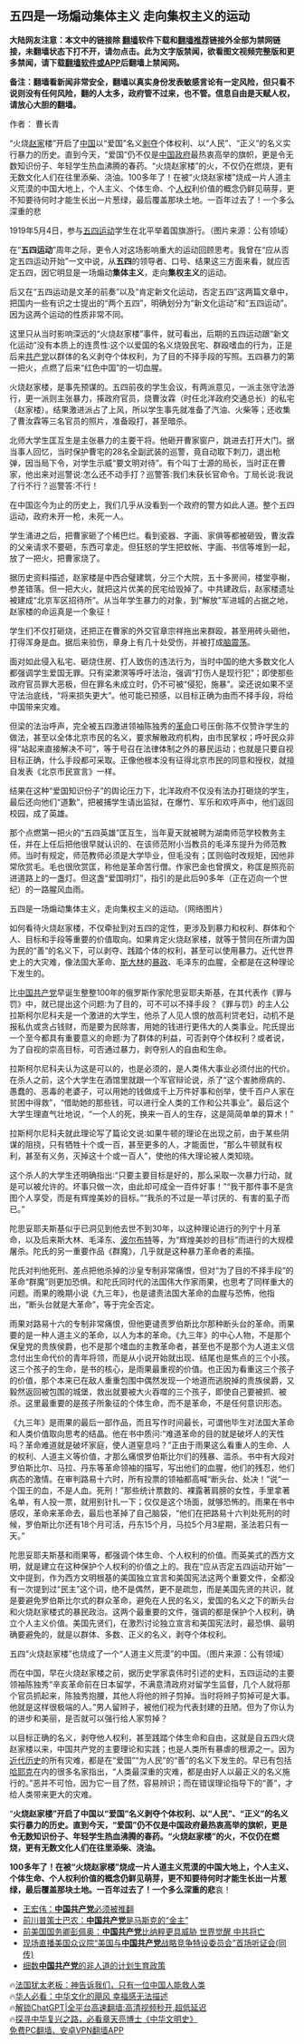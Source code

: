  <!-- 面包屑导航 --> <h2>五四是一场煽动集体主义 走向集权主义的运动</h2> <p class="notice"><b>大陆网友注意：本文中的链接除 <a href="https://github.com/bannedbook/fanqiang" >翻墙</a>软件下载和<a href="https://github.com/killgcd/justmysocks/blob/master/README.md">翻墙推荐</a>链接外全部为禁网链接，未翻墙状态下打不开，请勿点击。此为文字版禁闻，欲看图文视频完整版和更多禁闻，请下载<a href="https://github.com/bannedbook/fanqiang">翻墙软件或APP</a>后翻墙上禁闻网。</p><p>备注：翻墙看新闻非常安全，翻墙以真实身份发表敏感言论有一定风险，但只看不说则没有任何风险，翻的人太多，政府管不过来，也不管。信息自由是天赋人权，请放心大胆的翻墙。</b></p>  <div class="entry"> <p>作者： 曹长青</p> <p id="summary">“火烧<a href="https://www.bannedbook.org/bnews/tag/%E8%B5%B5%E5%AE%B6/" class="st_tag internal_tag" rel="tag" title="标签 赵家 下的日志">赵家</a>楼”开启了<span class='wp_keywordlink_affiliate'><a href="https://www.bannedbook.org/" title="中国" target="_blank">中国</a></span>以“爱国”名义<span class='wp_keywordlink'><a href="https://www.bannedbook.org/forum2/topic21.html" title="《剥夺》 黄建民 著" target="_blank">剥夺</a></span>个体权利、以“人民”、“正义”的名义实行暴力的历史。直到今天，“爱国”仍不仅是<a href="https://www.bannedbook.org/bnews/tag/%E4%B8%AD%E5%9B%BD/" class="st_tag internal_tag" rel="tag" title="标签 中国 下的日志">中国</a><a href="https://www.bannedbook.org/bnews/tag/%e6%94%bf%e5%ba%9c/" class="st_tag internal_tag" rel="tag" title="标签 政府 下的日志">政府</a>最热衷高举的旗帜，更是令无数知识份子、年轻学生热血沸腾的春药。“火烧赵家楼”的火，不仅仍在燃烧，更有无数文化人们在往里添柴、浇油。100多年了！在被“火烧赵家楼”烧成一片人道主义荒漠的中国大地上，个人主义、个体生命、个<a href="https://www.bannedbook.org/bnews/tag/%e4%ba%ba%e6%9d%83/" class="st_tag internal_tag" rel="tag" title="标签 人权 下的日志">人权</a>利价值的概念仍鲜见萌芽，更不知要待何时才能生长出一片葱绿，最后覆盖那块土地。一百年过去了！一个多么深重的悲</p> <p id="conimg">1919年5月4日，参与<a href="https://www.bannedbook.org/bnews/tag/%E4%BA%94%E5%9B%9B%E8%BF%90%E5%8A%A8/" class="st_tag internal_tag" rel="tag" title="标签 五四运动 下的日志">五四运动</a>学生在北平举着国旗游行。（图片来源：公有领域）</p> <p>在“<strong>五四运动</strong>”周年之际，更令人对这场影响重大的运动回顾思考。我曾在“应从否定五四运动开始”一文中说，从<strong>五四</strong>的领导者、口号、结果这三方面来看，就应否定五四，因它明显是一场煽动<strong>集体主义</strong>，走向<strong>集权主义</strong>的运动。</p> <p>后又在“五四运动是文革的前奏”以及“肯定新文化运动，否定五四”这两篇文章中，把国内一些有识之士提出的“两个五四”，明确划分为“新文化运动”和“五四运动”。因为这两个运动的性质非常不同。</p> <p>这里只从当时影响深远的“火烧赵家楼”事件，就可看出，后期的五四运动跟“新文化运动”没有本质上的连贯性∶这个以爱国的名义烧毁民宅、群殴嗜血的行为，正是后来<a href="https://www.bannedbook.org/bnews/tag/%e5%85%b1%e4%ba%a7%e5%85%9a/" class="st_tag internal_tag" rel="tag" title="标签 共产党 下的日志">共产党</a>以群体的名义剥夺个体权利，为了目的不择手段的写照。五四暴力的第一把火，点燃了后来“红色中国”的一切血腥。</p> <p>火烧赵家楼，是事先预谋的。五四前夜的学生会议，有两派意见，一派主张守法游行，更一派则主张暴力，揍政府官员，烧曹汝霖（时任北洋政府交通总长）的私宅（赵家楼）。结果激进派占了上风，所以学生事先就准备了汽油、火柴等；还收集了曹汝霖等三名官员的照片，准备殴打，甚至暗杀。</p> <p>北师大学生匡互生是主张暴力的主要干将。他砸开曹家窗户，跳进去打开大门。据当事人回忆，当时保护曹宅的28名全副武装的巡警，竟自动取下刺刀，退出枪弹，因当局下令，对学生示威“要文明对待”。有个叫丁士源的局长，当时正在曹家，他出来对巡警说∶怎么还不动手打？巡警答∶我们未获长官命令。丁局长说∶我说了行不行？巡警答∶不行！</p> <p>在中国迄今为止的历史上，我们几乎从没看到一个政府的警方如此人道。整个五四运动，政府未开一枪，未死一人。</p> <p>学生涌进之后，把曹家砸了个稀巴烂。看到瓷器、字画、家俱等都被砸毁，曹汝霖的父亲请求不要砸，东西可拿走。但狂怒的学生把蚊帐、字画、书信等堆到一起，放了一把火，把曹家烧了。</p> <p>据历史资料描述，赵家楼是中西合璧建筑，分三个大院，五十多房间，楼堂亭榭，参差错落。但一把大火，就把这片优美的民宅给毁掉了。中共建政后，赵家楼遗址被建成“北京军区招待所”。从当年学生暴力的对象，到“解放”军进城的占据之地，赵家楼的命运真是一个象征！</p> <p>学生们不仅打砸烧，还把正在曹家的外交官章宗祥拖出来群殴，甚至用砖头砸他，打得浑身是血。据后来验伤，章身上有几十处受伤，并被打成<a href="https://www.bannedbook.org/bnews/tag/%E8%84%91%E9%9C%87%E8%8D%A1/" class="st_tag internal_tag" rel="tag" title="标签 脑震荡 下的日志">脑震荡</a>。</p> <p>面对如此侵入私宅、砸烧住房、打人致伤的违法行为，当时中国的绝大多数文化人都强调学生爱国无罪。只有梁漱溟等呼吁法治，强调“打伤人是现行犯”；即使那些政府官员罪大恶极，但在罪名未成立时，仍不可被“侵犯，施暴”。梁还说如果不坚守法治底线，“将来损失更大”。他可能已预感，以目标正确为由而不择手段，将给中国带来灾难。</p> <p>但梁的法治呼声，完全被五四激进领袖陈独秀的<a href="https://www.bannedbook.org/bnews/tag/%e9%9d%a9%e5%91%bd/" class="st_tag internal_tag" rel="tag" title="标签 革命 下的日志">革命</a>口号压倒∶陈不仅赞许学生的做法，甚至以全体北京市民的名义，要求解散政府机构，由市民掌权；呼吁民众非得“站起来直接解决不可”，等于号召在法律体制之外的暴民运动；也就是只要自视目标正确，什么手段都可采取。正像他根本没有征得北京市民的同意和授权，就擅自发表《北京市民宣言》一样。</p> <p>结果在这种“爱国知识份子”的舆论压力下，北洋政府不仅没有法办打砸烧的学生，最后还向他们“道歉”，把被捕学生请出监狱，在爆竹、军乐和欢呼声中，他们返回校园，成了英雄。</p> <p>那个点燃第一把火的“五四英雄”匡互生，当年夏天就被聘为湖南师范学校教务主任，并在上任后把他很早就认识的、在该师范附小当教员的毛泽东提升为师范教师。当时有规定，师范教师必须是大学毕业，但毛没有；匡则临时改规矩，因他非常欣赏毛。毛也很欣赏匡，称他是革命苦行僧。作家巴金也曾撰文，称匡是照亮前进道路上的一盏灯。但这盏“爱国明灯”，指引的是此后90多年（正在迈向一个世纪）的一路腥风血雨。</p>  <p>五四是一场煽动集体主义，走向集权主义的运动。（网络图片）</p> <p>如何看待火烧赵家楼，不仅牵扯到对五四的定性，更涉及到暴力和权利、群体和个人、目标和手段等重要的价值取向。如果肯定火烧赵家楼，就等于赞同在所谓为国为民的“善”的名义下，可以剥夺、践踏个体的权利，甚至可以使用暴力。近代世界史上的大灾难，像法国大革命、<span class='wp_keywordlink'><a href="https://www.bannedbook.org/forum2/topic1256.html" title="斯大林（上、中、下册）" target="_blank">斯大林</a></span>的<span class='wp_keywordlink'><a href="https://www.bannedbook.org/forum11/topic276.html" title="禁片：评中国共产党的暴政" target="_blank">暴政</a></span>、毛泽东的血腥，全都是在这种理论下发生的。</p> <p>比<a href="https://www.bannedbook.org/bnews/tag/%e4%b8%ad%e5%9b%bd%e5%85%b1%e4%ba%a7%e5%85%9a/" class="st_tag internal_tag" rel="tag" title="标签 中国共产党 下的日志">中国共产党</a>早诞生整整100年的俄罗斯作家陀思妥耶夫斯基，在其代表作《罪与罚》中，就已提出这个问题∶为了目的，可不可以不择手段？《罪与罚》的主人公拉斯柯尔尼科夫是一个激进的大学生，他杀了人见人恨的放高利贷老妇，动机不是报私仇或贪占钱财，而是要为民除害，用她的钱进行更伟大的人类事业。陀氏提出一个至今都具有重要意义的命题∶为了群体的利益，可否剥夺个体权利？或者说，为了自视的崇高目标，可否通过暴力，剥夺别人的自由和生命。</p> <p>拉斯柯尔尼科夫认为这是可以的，也是必须的，是人类伟大事业必须付出的代价。在杀人之前，这个大学生在酒馆里就跟一个军官辩论说，杀了“这个害肺痨病的、愚蠢的、恶毒的老婆子，可以用她的钱做成千上万件好事和创举，使千百户人家在贫困中得救”，“借助她的那些钱，可以进行全人类的工作和公共事业”。最后这个大学生理直气壮地说，“一个人的死，换来一百人的生存，这是简简单单的算术！”</p> <p>拉斯柯尔尼科夫就此理论写了篇论文说∶如果牛顿的理论在出现之前，由于某些阴谋的阻挠，只有牺牲十个或一百，甚至更多的人，才能面世，“那么牛顿就有权利，甚至有义务，灭掉这十个或一百人”，使他的伟大理论被人类知晓。</p> <p>这个杀人的大学生还明确指出∶“只要主要目标是好的，那么采取一次暴力行动，就是可以被允许的。坏事只做一次，由此却可成全一百件好事！”“我干那件事不是贪图个人享受，而是有辉煌美妙的目标。”“我杀的不过是一苹讨厌的、有害的虱子而已。”</p> <p>陀思妥耶夫斯基似乎已洞见到他去世不到30年，以这种理论进行的列宁十月革命，以及后来斯大林、毛泽东、<span class='wp_keywordlink'><a href="https://www.bannedbook.org/forum2/topic518.html" title="《波尔布特传》" target="_blank">波尔布特</a></span>等，为“辉煌美妙的目标”而进行的大规模屠杀。陀氏的另一重要作品《群魔》，几乎就是这种暴力革命者的素描。</p> <p>陀氏对判他死刑、差点把他杀掉的沙皇专制非常痛恨，但对“为了目的不择手段”的革命“群魔”则更加恐惧。和陀氏同时代的法国伟大作家雨果，也思考了同样重大的问题。雨果的晚期小说《九三年》，也是谴责法国大革命的血腥与恐怖，他指出，“断头台就是大革命”，等于完全否定。</p>  <p>雨果对路易十六的专制非常痛恨，但他更谴责罗伯斯比尔那种断头台的革命。雨果要的是一种人道主义的革命，以人为本的革命。《九三年》的中心人物，不是那个保皇党的贵族侯爵，也不是那个嗜血的主教革命者，甚至也不是那个为人道主义信念付出生命代价的青年将领，而是从小说开始就出现、结尾也是焦点的三个小孩。这三个孩子的生命，是书的核心，是雨果最重视的价值。也正因为看重这三个孩子的价值，那个本来已在敌人重重包围中偶然发现一个地道而逃脱掉的贵族侯爵，又毅然返回被包围的城堡，救出就要被大火吞噬的三个孩子，即使自己要被抓、被杀。这里最重要的是孩子所象征的个体生命，而不是革命，不是任何意识形态。</p> <p>《九三年》是雨果的最后一部作品，而且写作时间最长，可谓他毕生对法国大革命和人类价值取向思考的结晶。他在书中质问∶“难道革命的目的就是破坏人的天性吗？革命难道就是破坏家庭，使人道窒息吗？”正由于雨果这么看重人的生命、人的权利、人道主义等价值，才那么痛恨罗伯斯比尔们的残暴、滥杀。书中有大段对罗伯斯比尔、马拉、丹东等革命领袖的描写，写出他们的血腥，他们的残忍，他们病态的激情。在审判路易十六时，所有投票的领袖都高喊“断头台、处决！”说“一个国王的血，不是人血。死刑！”那些统计票数的、裸露著肩膀的女性，手里拿著名单，有人投一票，就用别针扎一下；仅仅是这个场面，就够恐怖的。雨果在书中感叹，革命来革命去，最后也革掉了自己脑袋，“他们在把路易十六判处死刑的时候，罗伯斯比尔还有18个月可活，丹东15个月，马拉5个月3星期，圣法若只有一天。”</p> <p>陀思妥耶夫斯基和雨果等，都强调个体生命、个人权利的价值。而英美式的西方文明，就是建立在这种保护个人权利的价值之上的。我在“应从否定五四运动开始”一文中提到，作为西方文明根基的美国独立宣言和美国宪法这两个重要文件，全都没有一次提到过“民主”这个词，绝不是偶然，更不是疏忽，而是美国先贤的共识，就是要避免罗伯斯比尔式的群众革命，避免在人民的名义，爱国的名义之下的断头台和火烧赵家楼式的暴民政治。这两个最重要的文件，强调的都是保护个人权利，确立个人主义价值。美国先贤们，在激烈讨论独立宣言和美国宪法时，最恐惧、最明确要避免的，就是以群体、多数、正义的名义，剥夺个体权利。</p> <p>五四“火烧赵家楼”也烧成了一个“人道主义荒漠”的中国。（图片来源：公有领域）</p> <p>而在中国，早在火烧赵家楼之前，据历史学家袁伟时引述的史料，五四运动的主要领袖陈独秀“辛亥革命前在日本留学，不满意清政府对留学生监督，几个人就将那个官员抓起来，陈独秀抱腰，其他人将他的辫子剪掉。当时将辫子剪掉可是大事。他就是这样很极端的人。”男人留辫子，被他们视为代表封建的丑陋。但为了你认为的进步和美丽，是否就可以强行给人家剪掉？</p> <p>以目标正确的名义，剥夺他人权利，甚至践踏个体生命和自由，这就是自五四火烧赵家楼以来，中国共产党的主要理论和实践；也是人类所有暴虐的根源之一。因为<span class='wp_keywordlink'><a href="https://www.bannedbook.org/forum33/" title="近代历史事件真相" target="_blank">近代历史</a></span>的所有灾难，都是在“爱国”“为人民”的“善”的名义下发生的。早已有包括<span class='wp_keywordlink'><a href="https://www.bannedbook.org/forum2/topic1614.html" title="哈耶克《哈耶克大全集》" target="_blank">哈耶克</a></span>在内的很多名家指出，“人类最深重的灾难，都是由好人以最正义的名义施行的。”恶并不可怕，因为它一目了然，容易辨识；而在错误理论指导下的“善”，才给人类带来更大的灾难。</p> <p>“<strong>火烧赵家楼”开启了中国以“爱国”名义剥夺个体权利、以“人民”、“正义”的名义实行暴力的历史。直到今天，“爱国”仍不仅是中国政府最热衷高举的旗帜，更是令无数知识份子、年轻学生热血沸腾的春药。“火烧赵家楼”的火，不仅仍在燃烧，更有无数文化人们在往里添柴、浇油。</strong></p> <p><strong>100多年了！在被“火烧赵家楼”烧成一片人道主义荒漠的中国大地上，个人主义、个体生命、个人权利价值的概念仍鲜见萌芽，更不知要待何时才能生长出一片葱绿，最后覆盖那块土地。一百年过去了！一个多么深重的悲</strong>哀！</p>  <!--<div id="taboola-mid-1"></div>--><ul class='op-related-articles' title='相关阅读'> <li><a href='https://www.bannedbook.org/bnews/comments/20230506/1880837.html' target='_blank'>王宏伟：<b>中国共产党</b>必须被推翻</a></li> <li><a href='https://www.bannedbook.org/bnews/topimagenews/20230411/1870584.html' target='_blank'>前川普策士巴农：<b>中国共产党</b>是马斯克的“金主”</a></li> <li><a href='https://www.bannedbook.org/bnews/sohnews/20230311/1858663.html' target='_blank'>前美国国务卿彭佩奥：<b>中国共产党</b>比纳粹更具威胁 世界觉醒 中共将亡</a></li> <li><a href='https://www.bannedbook.org/bnews/bannedvideo/20230301/1854560.html' target='_blank'>现场直播美国众议院“美国与<b>中国共产党</b>战略竞争特设委员会”首场听证会(同传)</a></li> <li><a href='https://www.bannedbook.org/bnews/baitai/20230224/1852773.html' target='_blank'>细数<b>中国共产党</b>的非人道的计划生育政策</a></li> </ul> <p class="texttj"> 🔥<a href="https://www.bannedbook.org/bnews/ssgc/20230219/1850782.html" target="_blank">法国犹太老板：神告诉我们，只有一位中国人能救人类</a><br/> 🔥<a href="https://www.bannedbook.org/bnews/comments/20220220/1694796.html" target="_blank">华人必看：中华文化的飓风 幸福感无法描述</a><br/> 🔥<a href="https://github.com/bannedbook/fanqiang/wiki/V2ray%E6%9C%BA%E5%9C%BA" target="_blank">解锁ChatGPT|全平台高速翻墙:高清视频秒开,超低延迟</a><br/> 🔥<a href="https://www.bannedbook.org/bnews/comments/20220808/1768773.html" target="_blank">探寻中华复兴之路，必看章天亮博士《中华文明史》</a><br/> <a href="https://github.com/bannedbook/fanqiang/wiki/%E7%A6%81%E9%97%BB%E7%BD%91%E5%AE%89%E5%8D%93%E7%BF%BB%E5%A2%99%E6%96%B0%E9%97%BBAPP" target="_blank">免费PC翻墙、安卓VPN翻墙APP</a><br/> </p><p class="src-info">　 </p><a name='sharetosocial'></a> <div style="margin-bottom:5px;padding-bottom:5px;clear:both"> <div id="archive-pix-1" class="banner-ads"> <!-- AuctionX Display platform tag START --> <div id="27602x728x90x621x_ADSLOT1" clicktrack="%%CLICK_URL_ESC%%"></div>  <!-- AuctionX Display platform tag END --> </div> <div id="archive-pix-2" class="banner-ads"> <!-- AuctionX Display platform tag START --> <div id="27556x300x250x621x_ADSLOT1" clicktrack="%%CLICK_URL_ESC%%" style="margin:0 auto;text-align:center"></div>  <!-- AuctionX Display platform tag END --> </div> </div>  <div id="archive-pix-1" class="banner-ads"> <!-- AuctionX Display platform tag START --> <div id="27603x728x90x621x_ADSLOT1" clicktrack="%%CLICK_URL_ESC%%"></div>  <!-- AuctionX Display platform tag END --> </div> </div><!--END ENTRY--> 